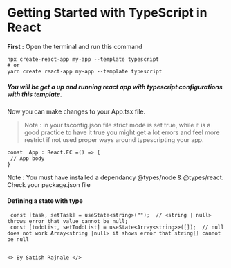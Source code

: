 #  Getting Started with TypeScript<T> in React 

  **First :** Open the terminal and run this command

```
npx create-react-app my-app --template typescript
# or
yarn create react-app my-app --template typescript
```
##### You will be get a up and running react app with typescript configurations with this template.

Now you can make changes to your App.tsx file.
 > Note : in  your tsconfig.json file strict mode is set true, while it is a good practice to have it true you might get a lot errors and feel more restrict if not used proper ways around typescripting your app.

```
const  App : React.FC =() => {
 // App body
}
```
Note : You must have installed a dependancy @types/node & @types/react. Check your package.json file

#### Defining a state with type
```
 const [task, setTask] = useState<string>("");  // <string | null> throws error that value cannot be null; 
 const [todoList, setTodoList] = useState<Array<string>>([]);  // null does not work Array<string |null> it shows error that string[] cannot be null

```
```

```


`<> By Satish Rajnale </>`
